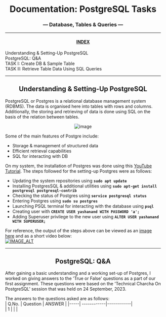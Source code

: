 <center>

# Documentation: PostgreSQL Tasks        
### — Database, Tables & Queries —    

_____________________________________________________________________________________                        

#### <u>INDEX</u>  

</center>  

Understanding & Setting-Up PostgreSQL                     
PostgreSQL: Q&A                       
TASK I: Create DB & Sample Table                                                
TASK II: Retrieve Table Data Using SQL Queries                          

<center>      

_____________________________________________________________________________________      

</center>
   

<center>

## Understanding & Setting-Up PostgreSQL

</center>

PostgreSQL or Postgres is a relational database management system (RDBMS). The data is organised here into tables with rows and columns. Additionally, the storing and retrieving of data is done using SQL on the basis of the relation between tables.

<center>

![image](https://ashnik-images.s3.amazonaws.com/prod/wp-content/uploads/2021/02/20050444/Postgresql-w-400x106.png)
</center>

Some of the main features of Postgre include:   
- Storage & management of structured data 
- Efficient retrieval capabilities
- SQL for interacting with DB 

On my system, the installation of Postgres was done using this [YouTube Tutorial](https://www.youtube.com/watch?v=-LwI4HMR_Eg). The steps followed for the setting-up Postgres were as follows: 
- Updating the system repositories using **`sudo apt update`**
- Installing PostgresSQL & additional utilities using **`sudo apt-get install postgresql postgresql-contrib`**
- Checking the status of Postgres using **`service postgresql status`**
- Entering Postgres using **`sudo su postgres`**
- Launching PSQL terminal for interacting with the database using **`psql`**
- Creating user with **`CREATE USER yashanand WITH PASSWORD 'a';`**
- Adding Superuser privilege to the new user using **`ALTER USER yashanand WITH SUPERUSER;`**

For reference, the output of the steps above can be viewed as an [image here]() and as a short video below:              
[![IMAGE_ALT](https://img.youtube.com/vi/GFGImSdJNWk/maxresdefault.jpg)](https://www.youtube.com/watch?v=GFGImSdJNWk)


--------------------------------
<center>

## PostgreSQL: Q&A    

</center>

After gaining a basic understanding and a working set-up of Postgres, I worked on giving answers to the 'True or False' questions as a part of our first assignment. These questions were based on the 'Technical Charcha On PostgreSQL' session that was held on 24 September, 2023.

The answers to the questions asked are as follows:        
| Q.No. | Question | ANSWER |
|-----| ------------|------------|     
| 1 | | |


